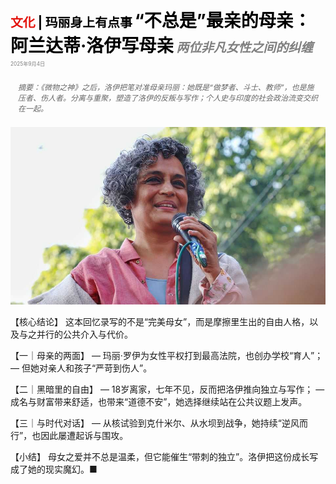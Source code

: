 <span style="color:#E3120B; font-size:14.9pt; font-weight:bold;">文化</span> <span style="color:#000000; font-size:14.9pt; font-weight:bold;">| 玛丽身上有点事</span>
<span style="color:#000000; font-size:21.0pt; font-weight:bold;">“不总是”最亲的母亲：阿兰达蒂·洛伊写母亲</span>
<span style="color:#808080; font-size:14.9pt; font-weight:bold; font-style:italic;">两位非凡女性之间的纠缠</span>
<span style="color:#808080; font-size:6.2pt;">2025年9月4日</span>

<div style="padding:8px 12px; color:#666; font-size:9.0pt; font-style:italic; margin:12px 0;">
摘要：《微物之神》之后，洛伊把笔对准母亲玛丽：她既是“做梦者、斗士、教师”，也是施压者、伤人者。分离与重聚，塑造了洛伊的反叛与写作；个人史与印度的社会政治流变交织在一起。
</div>

![](../images/069_Mother_not_always_dearest_Arundhati_Roy_on_her_parent/p0283_img01.jpeg)

【核心结论】
这本回忆录写的不是“完美母女”，而是摩擦里生出的自由人格，以及与之并行的公共介入与代价。

【一｜母亲的两面】
— 玛丽·罗伊为女性平权打到最高法院，也创办学校“育人”；
— 但她对亲人和孩子“严苛到伤人”。

【二｜黑暗里的自由】
— 18岁离家，七年不见，反而把洛伊推向独立与写作；
— 成名与财富带来舒适，也带来“道德不安”，她选择继续站在公共议题上发声。

【三｜与时代对话】
— 从核试验到克什米尔、从水坝到战争，她持续“逆风而行”，也因此屡遭起诉与围攻。

【小结】
母女之爱并不总是温柔，但它能催生“带刺的独立”。洛伊把这份成长写成了她的现实魔幻。■


